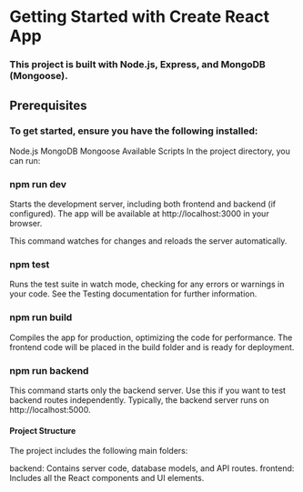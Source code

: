 # Getting Started with Create React App

### This project is built with Node.js, Express, and MongoDB (Mongoose).

## Prerequisites
### To get started, ensure you have the following installed:

Node.js
MongoDB
Mongoose
Available Scripts
In the project directory, you can run:

### npm run dev

Starts the development server, including both frontend and backend (if configured).
The app will be available at http://localhost:3000 in your browser.

This command watches for changes and reloads the server automatically.

### npm test

Runs the test suite in watch mode, checking for any errors or warnings in your code.
See the Testing documentation for further information.

### npm run build

Compiles the app for production, optimizing the code for performance.
The frontend code will be placed in the build folder and is ready for deployment.

### npm run backend
This command starts only the backend server. Use this if you want to test backend routes independently.
Typically, the backend server runs on http://localhost:5000.

#### Project Structure
The project includes the following main folders:

backend: Contains server code, database models, and API routes.
frontend: Includes all the React components and UI elements.
